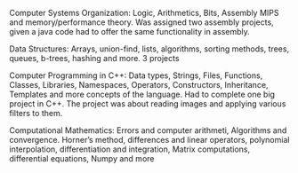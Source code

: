 Computer Systems Organization: Logic, Arithmetics, Bits, Assembly MIPS and memory/performance theory. Was assigned two assembly projects, given a java code had to offer the same functionality in assembly.

Data Structures: Arrays, union-find, lists, algorithms, sorting methods, trees, queues, b-trees, hashing and more. 3 projects

Computer Programming in C++: Data types, Strings, Files, Functions, Classes, Libraries, Namespaces, Operators, Constructors, Inheritance, Templates and more concepts of the language. Had to complete one big project in C++. The project was about reading images and applying various filters to them.

Computational Mathematics: Errors and computer arithmeti, Algorithms and convergence. Horner’s method, differences and linear operators, polynomial interpolation, differentiation and integration, Matrix computations, differential equations, Numpy and more



